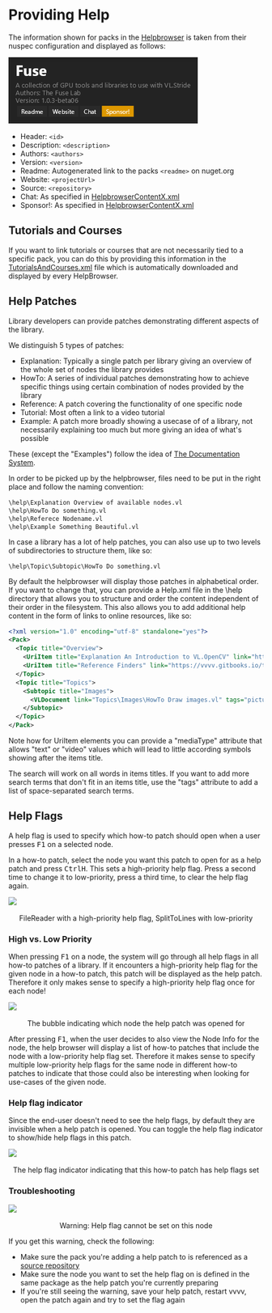 # Providing Help

The information shown for packs in the [Helpbrowser](../hde/findinghelp.md#help-browser) is taken from their nuspec configuration and displayed as follows:

![](../../images/reference/extending/helpbrowser.png)

* Header: ```<id>```
* Description: ```<description>```
* Authors: ```<authors>```
* Version: ```<version>```
* Readme: Autogenerated link to the packs ```<readme>``` on nuget.org
* Website: ```<projectUrl>```
* Source: ```<repository>```
* Chat: As specified in [HelpbrowserContentX.xml](https://github.com/vvvv/PublicContent/blob/master/HelpBrowser/)
* Sponsor!: As specified in [HelpbrowserContentX.xml](https://github.com/vvvv/PublicContent/blob/master/HelpBrowser/)

## Tutorials and Courses
If you want to link tutorials or courses that are not necessarily tied to a specific pack, you can do this by providing this information in the [TutorialsAndCourses.xml](https://github.com/vvvv/PublicContent/blob/master/HelpBrowser/TutorialsAndCourses.xml) file which is automatically downloaded and displayed by every HelpBrowser.

## Help Patches
Library developers can provide patches demonstrating different aspects of the library.

We distinguish 5 types of patches:

* Explanation: Typically a single patch per library giving an overview of the whole set of nodes the library provides
* HowTo: A series of individual patches demonstrating how to achieve specific things using certain combination of nodes provided by the library
* Reference: A patch covering the functionality of one specific node
* Tutorial: Most often a link to a video tutorial
* Example: A patch more broadly showing a usecase of of a library, not necessarily explaining too much but more giving an idea of what's possible

These (except the "Examples") follow the idea of [The Documentation System](https://documentation.divio.com/).

In order to be picked up by the helpbrowser, files need to be put in the right place and follow the naming convention:

    \help\Explanation Overview of available nodes.vl
    \help\HowTo Do something.vl
    \help\Referece Nodename.vl
    \help\Example Something Beautiful.vl

In case a library has a lot of help patches, you can also use up to two levels of subdirectories to structure them, like so:

    \help\Topic\Subtopic\HowTo Do something.vl

By default the helpbrowser will display those patches in alphabetical order. If you want to change that, you can provide a Help.xml file in the \help directory that allows you to structure and order the content independent of their order in the filesystem. This also allows you to add additional help content in the form of links to online resources, like so:

```xml
<?xml version="1.0" encoding="utf-8" standalone="yes"?>
<Pack>
  <Topic title="Overview">
    <UriItem title="Explanation An Introduction to VL.OpenCV" link="https://youtu.be/4hPH5CokxwQ" mediaType="video"/>
    <UriItem title="Reference Finders" link="https://vvvv.gitbooks.io/the-gray-book/content/en/reference/hde/finders.html" mediaType="text"/>
  </Topic>
  <Topic title="Topics">
    <Subtopic title="Images">
      <VLDocument link="Topics\Images\HowTo Draw images.vl" tags="picture render"/>
    </Subtopic>
  </Topic>
</Pack>
```

Note how for UriItem elements you can provide a "mediaType" attribute that allows "text" or "video" values which will lead to little according symbols showing after the items title. 

The search will work on all words in items titles. If you want to add more search terms that don't fit in an items title, use the "tags" attribute to add a list of space-separated search terms.

## Help Flags
A help flag is used to specify which how-to patch should open when a user presses <span class="keyseq"><kbd>F1</kbd></span> on a selected node.

In a how-to patch, select the node you want this patch to open for as a help patch and press <span class="keyseq"><kbd>Ctrl</kbd><kbd>H</kbd></span>. This sets a high-priority help flag. Press a second time to change it to low-priority, press a third time, to clear the help flag again.

![](../../images/libraries/helpflags-a2c55.png)
<center>FileReader with a high-priority help flag, SplitToLines with low-priority</center>

### High vs. Low Priority
When pressing <span class="keyseq"><kbd>F1</kbd></span> on a node, the system will go through all help flags in all how-to patches of a library. If it encounters a high-priority help flag for the given node in a how-to patch, this patch will be displayed as the help patch. Therefore it only makes sense to specify a high-priority help flag once for each node!

![](../../images/libraries/helpflags-7a40e.png)
<center>The bubble indicating which node the help patch was opened for</center>

After pressing <span class="keyseq"><kbd>F1</kbd></span>, when the user decides to also view the Node Info for the node, the help browser will display a list of how-to patches that include the node with a low-priority help flag set. Therefore it makes sense to specify multiple low-priority help flags for the same node in different how-to patches to indicate that those could also be interesting when looking for use-cases of the given node.

### Help flag indicator
Since the end-user doesn't need to see the help flags, by default they are invisible when a help patch is opened. You can toggle the help flag indicator to show/hide help flags in this patch.

![](../../images/libraries/helpflags-21aea.png)
<center>The help flag indicator indicating that this how-to patch has help flags set</center>

### Troubleshooting

![](../../images/libraries/helpflags-79980.png)
<center>Warning: Help flag cannot be set on this node</center>

If you get this warning, check the following:
- Make sure the pack you're adding a help patch to is referenced as a [source repository](contributing.md#source-package-repositories)
- Make sure the node you want to set the help flag on is defined in the same package as the help patch you're currently preparing
- If you're still seeing the warning, save your help patch, restart vvvv, open the patch again and try to set the flag again
